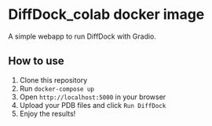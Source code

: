# DiffDock_colab docker image

A simple webapp to run DiffDock with Gradio.

## How to use

1. Clone this repository
2. Run `docker-compose up`
3. Open `http://localhost:5000` in your browser
4. Upload your PDB files and click `Run DiffDock`
5. Enjoy the results!
